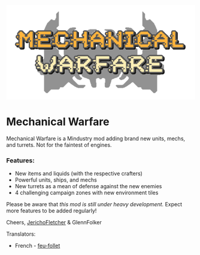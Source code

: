 ![Logo](icon.png)

# Mechanical Warfare
Mechanical Warfare is a Mindustry mod adding brand new units, mechs, and turrets. Not for the faintest of engines.

### Features:
- New items and liquids (with the respective crafters)
- Powerful units, ships, and mechs
- New turrets as a mean of defense against the new enemies
- 4 challenging campaign zones with new environment tiles

Please be aware that _this mod is still under heavy development._ Expect more features to be added regularly!

Cheers,
[JerichoFletcher](https://bit.ly/JF_IG) & GlennFolker

Translators:
- French - [feu-follet](https://github.com/feu-follet)
